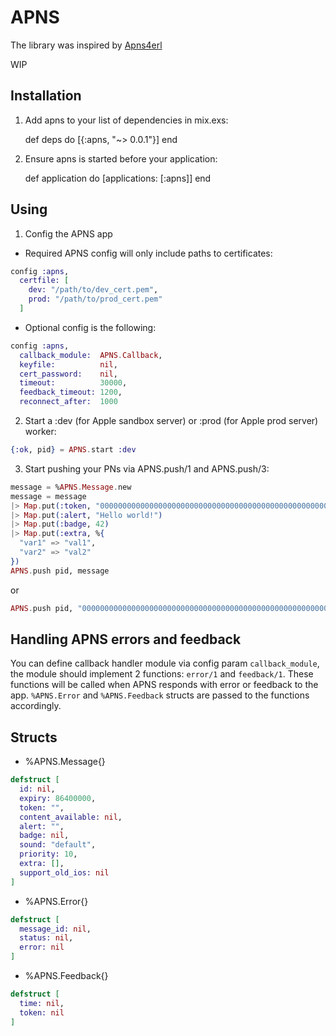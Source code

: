 # APNS

The library was inspired by [Apns4erl](https://github.com/inaka/apns4erl)

WIP

## Installation

  1. Add apns to your list of dependencies in mix.exs:

        def deps do
          [{:apns, "~> 0.0.1"}]
        end

  2. Ensure apns is started before your application:

        def application do
          [applications: [:apns]]
        end

## Using

1. Config the APNS app

- Required APNS config will only include paths to certificates:
```elixir
config :apns,
  certfile: [
    dev: "/path/to/dev_cert.pem",
    prod: "/path/to/prod_cert.pem"
  ]
```
- Optional config is the following:
```elixir
config :apns,
  callback_module:  APNS.Callback,
  keyfile:          nil,
  cert_password:    nil,
  timeout:          30000,
  feedback_timeout: 1200,
  reconnect_after:  1000
```

2. Start a :dev (for Apple sandbox server) or :prod (for Apple prod server) worker:

```elixir
{:ok, pid} = APNS.start :dev
```

3. Start pushing your PNs via APNS.push/1 and APNS.push/3:
```Elixir
message = %APNS.Message.new
message = message
|> Map.put(:token, "0000000000000000000000000000000000000000000000000000000000000000")
|> Map.put(:alert, "Hello world!")
|> Map.put(:badge, 42)
|> Map.put(:extra, %{
  "var1" => "val1",
  "var2" => "val2"
})
APNS.push pid, message
```
or
```Elixir
APNS.push pid, "0000000000000000000000000000000000000000000000000000000000000000", "Hello world!"
```

## Handling APNS errors and feedback

You can define callback handler module via config param `callback_module`, the module should implement 2 functions: `error/1` and `feedback/1`. These functions will be called when APNS responds with error or feedback to the app. `%APNS.Error` and `%APNS.Feedback` structs are passed to the functions accordingly.

## Structs

- %APNS.Message{}
```elixir
defstruct [
  id: nil,
  expiry: 86400000,
  token: "",
  content_available: nil,
  alert: "",
  badge: nil,
  sound: "default",
  priority: 10,
  extra: [],
  support_old_ios: nil
]
```
- %APNS.Error{}
```elixir
defstruct [
  message_id: nil,
  status: nil,
  error: nil
]
```
- %APNS.Feedback{}
```elixir
defstruct [
  time: nil,
  token: nil
]
```